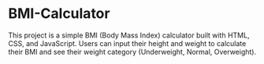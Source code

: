 # BMI-Calculator
 This project is a simple BMI (Body Mass Index) calculator built with HTML, CSS, and JavaScript. Users can input their height and weight to calculate their BMI and see their weight category (Underweight, Normal, Overweight).
